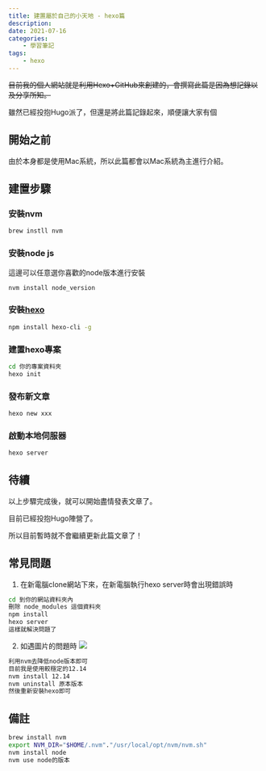 ```yaml
---
title: 建置屬於自己的小天地 - hexo篇
description: 
date: 2021-07-16
categories:
    - 學習筆記
tags: 
    - hexo
---
```


~~目前我的個人網站就是利用Hexo+GitHub來創建的，會撰寫此篇是因為想記錄以及分享所知。~~

雖然已經投抱Hugo派了，但還是將此篇記錄起來，順便讓大家有個

<!--more-->
## 開始之前
由於本身都是使用Mac系統，所以此篇都會以Mac系統為主進行介紹。

## 建置步驟
### 安裝nvm
```bash
brew instll nvm
```

### 安裝node js

這邊可以任意選你喜歡的node版本進行安裝
```bash
nvm install node_version
```

### 安裝[hexo]("https://hexo.io/zh-tw/")
```bash
npm install hexo-cli -g
```

### 建置hexo專案
```bash
cd 你的專案資料夾
hexo init
```

### 發布新文章
```bash
hexo new xxx
```

### 啟動本地伺服器
```bash
hexo server
```

## 待續
以上步驟完成後，就可以開始盡情發表文章了。

目前已經投抱Hugo陣營了。

所以目前暫時就不會繼續更新此篇文章了！

## 常見問題
1. 在新電腦clone網站下來，在新電腦執行hexo server時會出現錯誤時
```bash 
cd 到你的網站資料夾內
刪除 node_modules 這個資料夾
npm install
hexo server
這樣就解決問題了
```

2. 如遇圖片的問題時
![](/images/error01.png)
```bash
利用nvm去降低node版本即可
目前我是使用較穩定的12.14
nvm install 12.14
nvm uninstall 原本版本
然後重新安裝hexo即可
```

## 備註
```bash
brew install nvm
export NVM_DIR="$HOME/.nvm"."/usr/local/opt/nvm/nvm.sh"
nvm install node
nvm use node的版本
```